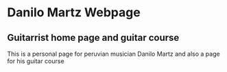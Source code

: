 # Danilo Martz Webpage
## Guitarrist home page and guitar course

This is a personal page for peruvian musician Danilo Martz
and also a page for his guitar course
